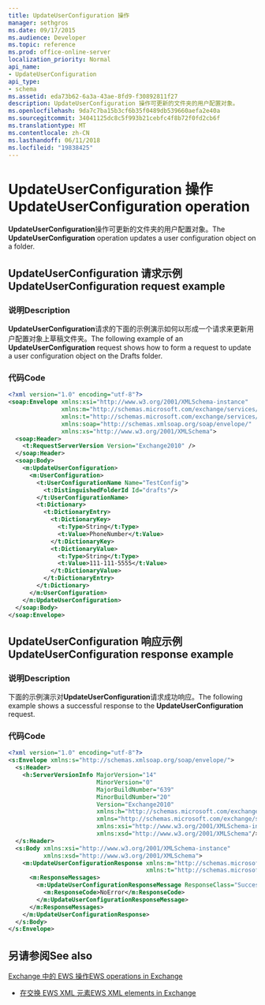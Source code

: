 ```yaml
---
title: UpdateUserConfiguration 操作
manager: sethgros
ms.date: 09/17/2015
ms.audience: Developer
ms.topic: reference
ms.prod: office-online-server
localization_priority: Normal
api_name:
- UpdateUserConfiguration
api_type:
- schema
ms.assetid: eda73b62-6a3a-43ae-8fd9-f30892811f27
description: UpdateUserConfiguration 操作可更新的文件夹的用户配置对象。
ms.openlocfilehash: 9da7c7ba15b3cf6b35f0489db539660aefa2e40a
ms.sourcegitcommit: 34041125dc8c5f993b21cebfc4f8b72f0fd2cb6f
ms.translationtype: MT
ms.contentlocale: zh-CN
ms.lasthandoff: 06/11/2018
ms.locfileid: "19838425"
---
```

# <a name="updateuserconfiguration-operation"></a><span data-ttu-id="c0440-103">UpdateUserConfiguration 操作</span><span class="sxs-lookup"><span data-stu-id="c0440-103">UpdateUserConfiguration operation</span></span>

<span data-ttu-id="c0440-104">**UpdateUserConfiguration**操作可更新的文件夹的用户配置对象。</span><span class="sxs-lookup"><span data-stu-id="c0440-104">The **UpdateUserConfiguration** operation updates a user configuration object on a folder.</span></span> 
  
## <a name="updateuserconfiguration-request-example"></a><span data-ttu-id="c0440-105">UpdateUserConfiguration 请求示例</span><span class="sxs-lookup"><span data-stu-id="c0440-105">UpdateUserConfiguration request example</span></span>

### <a name="description"></a><span data-ttu-id="c0440-106">说明</span><span class="sxs-lookup"><span data-stu-id="c0440-106">Description</span></span>

<span data-ttu-id="c0440-107">**UpdateUserConfiguration**请求的下面的示例演示如何以形成一个请求来更新用户配置对象上草稿文件夹。</span><span class="sxs-lookup"><span data-stu-id="c0440-107">The following example of an **UpdateUserConfiguration** request shows how to form a request to update a user configuration object on the Drafts folder.</span></span> 
  
### <a name="code"></a><span data-ttu-id="c0440-108">代码</span><span class="sxs-lookup"><span data-stu-id="c0440-108">Code</span></span>

```XML
<?xml version="1.0" encoding="utf-8"?>
<soap:Envelope xmlns:xsi="http://www.w3.org/2001/XMLSchema-instance"
               xmlns:m="http://schemas.microsoft.com/exchange/services/2006/messages"
               xmlns:t="http://schemas.microsoft.com/exchange/services/2006/types"
               xmlns:soap="http://schemas.xmlsoap.org/soap/envelope/"
               xmlns:xs="http://www.w3.org/2001/XMLSchema">
  <soap:Header>
    <t:RequestServerVersion Version="Exchange2010" />
  </soap:Header>
  <soap:Body>
    <m:UpdateUserConfiguration>
      <m:UserConfiguration>
        <t:UserConfigurationName Name="TestConfig">
          <t:DistinguishedFolderId Id="drafts"/>
        </t:UserConfigurationName>
        <t:Dictionary>
          <t:DictionaryEntry>
            <t:DictionaryKey>
              <t:Type>String</t:Type>
              <t:Value>PhoneNumber</t:Value>
            </t:DictionaryKey>
            <t:DictionaryValue>
              <t:Type>String</t:Type>
              <t:Value>111-111-5555</t:Value>
            </t:DictionaryValue>
          </t:DictionaryEntry>
        </t:Dictionary>
      </m:UserConfiguration>
    </m:UpdateUserConfiguration>
  </soap:Body>
</soap:Envelope>
```

## <a name="updateuserconfiguration-response-example"></a><span data-ttu-id="c0440-109">UpdateUserConfiguration 响应示例</span><span class="sxs-lookup"><span data-stu-id="c0440-109">UpdateUserConfiguration response example</span></span>

### <a name="description"></a><span data-ttu-id="c0440-110">说明</span><span class="sxs-lookup"><span data-stu-id="c0440-110">Description</span></span>

<span data-ttu-id="c0440-111">下面的示例演示对**UpdateUserConfiguration**请求成功响应。</span><span class="sxs-lookup"><span data-stu-id="c0440-111">The following example shows a successful response to the **UpdateUserConfiguration** request.</span></span> 
  
### <a name="code"></a><span data-ttu-id="c0440-112">代码</span><span class="sxs-lookup"><span data-stu-id="c0440-112">Code</span></span>

```XML
<?xml version="1.0" encoding="utf-8"?>
<s:Envelope xmlns:s="http://schemas.xmlsoap.org/soap/envelope/">
  <s:Header>
    <h:ServerVersionInfo MajorVersion="14" 
                         MinorVersion="0"
                         MajorBuildNumber="639" 
                         MinorBuildNumber="20" 
                         Version="Exchange2010" 
                         xmlns:h="http://schemas.microsoft.com/exchange/services/2006/types" 
                         xmlns="http://schemas.microsoft.com/exchange/services/2006/types" 
                         xmlns:xsi="http://www.w3.org/2001/XMLSchema-instance" 
                         xmlns:xsd="http://www.w3.org/2001/XMLSchema"/>
  </s:Header>
  <s:Body xmlns:xsi="http://www.w3.org/2001/XMLSchema-instance" 
          xmlns:xsd="http://www.w3.org/2001/XMLSchema">
    <m:UpdateUserConfigurationResponse xmlns:m="http://schemas.microsoft.com/exchange/services/2006/messages" 
                                       xmlns:t="http://schemas.microsoft.com/exchange/services/2006/types">
      <m:ResponseMessages>
        <m:UpdateUserConfigurationResponseMessage ResponseClass="Success">
          <m:ResponseCode>NoError</m:ResponseCode>
        </m:UpdateUserConfigurationResponseMessage>
      </m:ResponseMessages>
    </m:UpdateUserConfigurationResponse>
  </s:Body>
</s:Envelope>
```

## <a name="see-also"></a><span data-ttu-id="c0440-113">另请参阅</span><span class="sxs-lookup"><span data-stu-id="c0440-113">See also</span></span>



[<span data-ttu-id="c0440-114">Exchange 中的 EWS 操作</span><span class="sxs-lookup"><span data-stu-id="c0440-114">EWS operations in Exchange</span></span>](ews-operations-in-exchange.md)
  
- [<span data-ttu-id="c0440-115">在交换 EWS XML 元素</span><span class="sxs-lookup"><span data-stu-id="c0440-115">EWS XML elements in Exchange</span></span>](ews-xml-elements-in-exchange.md)

